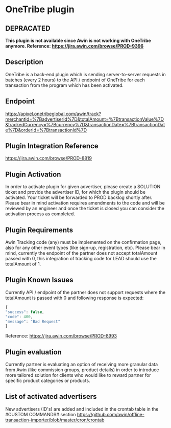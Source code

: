 # OneTribe plugin

## DEPRACATED

**This plugin is not available since Awin is not working with OneTribe
anymore. Reference: <https://jira.awin.com/browse/PROD-9396>**

## Description

OneTribe is a back-end plugin which is sending server-to-server requests
in batches (every 2 hours) to the API / endpoint of OneTribe for each
transaction from the program which has been activated.

## Endpoint

<https://apixel.onetribeglobal.com/awin/track?merchantId=%7BadvertiserId%7D&totalAmount=%7BtransactionValue%7D&trackedCurrency=%7Bcurrency%7D&transactionDate=%7BtransactionDate%7D&orderId=%7BtransactionId%7D>

## Plugin Integration Reference

<https://jira.awin.com/browse/PROD-8819>

## Plugin Activation

In order to activate plugin for given advertiser, please create a
SOLUTION ticket and provide the advertiser ID, for which the plugin
should be activated. Your ticket will be forwarded to PROD backlog
shortly after. Please bear in mind activation requires amendments to the
code and will be reviewed by an engineer and once the ticket is closed
you can consider the activation process as completed.

## Plugin Requirements

Awin Tracking code (any) must be implemented on the confirmation page,
also for any other event types (like sign-up, registration, etc). Please
bear in mind, currently the endpoint of the partner does not accept
totalAmount passed with 0, this integration of tracking code for LEAD
should use the totalAmount of 1.

## Plugin Known Issues

Currently API / endpoint of the partner does not support requests where
the totalAmount is passed with 0 and following response is expected:


``` javascript
{
"success": false,
"code": 400,
"message": "Bad Request"
}
```


Reference: <https://jira.awin.com/browse/PROD-8993>

## Plugin evaluation

Currently partner is evaluating an option of receiving more granular
data from Awin (like commission groups, product details) in order to
introduce more tailored solution for clients who would like to reward
partner for specific product categories or products.

## List of activated advertisers

New advertisers (ID's) are added and included in the crontab table in
the \#CUSTOM COMMANDS# section
<https://github.com/awin/offline-transaction-importer/blob/master/cron/crontab>